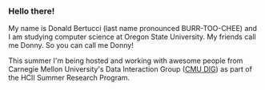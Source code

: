 ### Hello there! 
My name is Donald Bertucci (last name pronounced BURR-TOO-CHEE) and I am studying computer science at Oregon State University. My friends call me Donny. So you can call me Donny!

This summer I'm being hosted and working with awesome people from Carnegie Mellon University's Data Interaction Group ([CMU DIG](https://dig.cmu.edu/)) as part of the HCII Summer Research Program.
